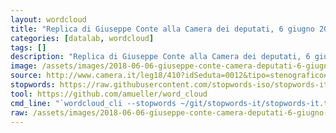 ```yaml
---
layout: wordcloud
title: "Replica di Giuseppe Conte alla Camera dei deputati, 6 giugno 2018"
categories: [datalab, wordcloud]
tags: []
description: "Replica di Giuseppe Conte alla Camera dei deputati, 6 giugno 2018"
image: /assets/images/2018-06-06-giuseppe-conte-camera-deputati-6-giugno-2018.jpg
source: http://www.camera.it/leg18/410?idSeduta=0012&tipo=stenografico#sed0012.stenografico.tit00060.sub00010.int00020
stopwords: https://raw.githubusercontent.com/stopwords-iso/stopwords-it/master/stopwords-it.txt
tool: https://github.com/amueller/word_cloud
cmd_line: "`wordcloud_cli --stopwords ~/git/stopwords-it/stopwords-it.txt --imagefile 2018-06-06-giuseppe-conte-camera-deputati-6-giugno-2018.jpg --background black --width 1080 --height 1350 < 2018-06-06-giuseppe-conte-camera-deputati-6-giugno-2018.txt`"
raw: /assets/images/2018-06-06-giuseppe-conte-camera-deputati-6-giugno-2018.jpg
---
```


